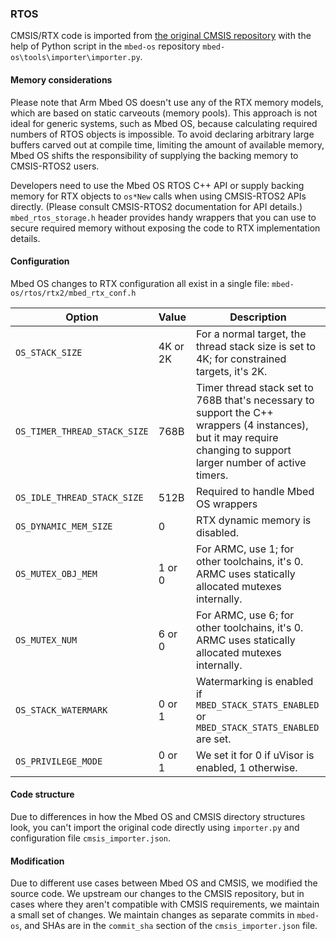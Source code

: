 ### RTOS

CMSIS/RTX code is imported from <a href="https://github.com/ARM-software/CMSIS_5/" target="_blank">the original CMSIS repository</a> with the help of Python script in the `mbed-os` repository `mbed-os\tools\importer\importer.py`.

#### Memory considerations

Please note that Arm Mbed OS doesn't use any of the RTX memory models, which are based on static carveouts (memory pools). This approach is not ideal for generic systems, such as Mbed OS, because calculating required numbers of RTOS objects is impossible. To avoid declaring arbitrary large buffers carved out at compile time, limiting the amount of available memory, Mbed OS shifts the responsibility of supplying the backing memory to CMSIS-RTOS2 users.

Developers need to use the Mbed OS RTOS C++ API or supply backing memory for RTX objects to `os*New` calls when using CMSIS-RTOS2 APIs directly. (Please consult CMSIS-RTOS2 documentation for API details.) `mbed_rtos_storage.h` header provides handy wrappers that you can use to secure required memory without exposing the code to RTX implementation details.

#### Configuration

Mbed OS changes to RTX configuration all exist in a single file: `mbed-os/rtos/rtx2/mbed_rtx_conf.h`

Option | Value | Description |
-------|-------|-------------|
`OS_STACK_SIZE` | 4K or 2K | For a normal target, the thread stack size is set to 4K; for constrained targets, it's 2K. |
`OS_TIMER_THREAD_STACK_SIZE` | 768B | Timer thread stack set to 768B that's necessary to support the C++ wrappers (4 instances), but it may require changing to support larger number of active timers. |
`OS_IDLE_THREAD_STACK_SIZE` | 512B | Required to handle Mbed OS wrappers |
`OS_DYNAMIC_MEM_SIZE` | 0 | RTX dynamic memory is disabled. |
`OS_MUTEX_OBJ_MEM` | 1 or 0 | For ARMC, use 1; for other toolchains, it's 0. ARMC uses statically allocated mutexes internally. |
`OS_MUTEX_NUM` | 6 or 0 | For ARMC, use 6; for other toolchains, it's 0. ARMC uses statically allocated mutexes internally. |
`OS_STACK_WATERMARK` | 0 or 1 | Watermarking is enabled if `MBED_STACK_STATS_ENABLED` or `MBED_STACK_STATS_ENABLED` are set. |
`OS_PRIVILEGE_MODE` | 0 or 1 | We set it for 0 if uVisor is enabled, 1 otherwise. |

#### Code structure

Due to differences in how the Mbed OS and CMSIS directory structures look, you can't import the original code directly using `importer.py` and configuration file `cmsis_importer.json`. 

#### Modification

Due to different use cases between Mbed OS and CMSIS, we modified the source code. We upstream our changes to the CMSIS repository, but in cases where they aren't compatible with CMSIS requirements, we maintain a small set of changes. We maintain changes as separate commits in `mbed-os`, and SHAs are in the `commit_sha` section of the `cmsis_importer.json` file.
